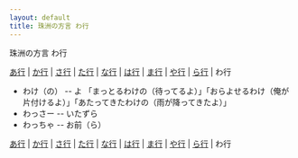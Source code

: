 ```yaml
---
layout: default
title: 珠洲の方言 わ行
---
```

珠洲の方言 わ行


<a href="a.html">あ行</a> | <a href="ka.html">か行</a> | <a href="sa.html">さ行</a> | <a href="ta.html">た行</a> | <a href="na.html">な行</a> | <a href="ha.html">は行</a> | <a href="ma.html">ま行</a> | <a href="ya.html">や行</a> | <a href="ra.html">ら行</a> | わ行

- わけ（の） -- よ 「まっとるわけの（待ってるよ）」「おらよせるわけ（俺が片付けるよ）」「あたってきたわけの（雨が降ってきたよ）」
- わっさー -- いたずら 
- わっちゃ -- お前（ら）

<a href="a.html">あ行</a> | <a href="ka.html">か行</a> | <a href="sa.html">さ行</a> | <a href="ta.html">た行</a> | <a href="na.html">な行</a> | <a href="ha.html">は行</a> | <a href="ma.html">ま行</a> | <a href="ya.html">や行</a> | <a href="ra.html">ら行</a> | わ行
